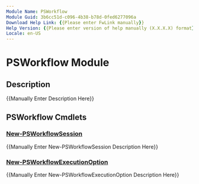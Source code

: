 ```yaml
---
Module Name: PSWorkflow
Module Guid: 3b6cc51d-c096-4b38-b78d-0fed6277096a
Download Help Link: {{Please enter FwLink manually}}
Help Version: {{Please enter version of help manually (X.X.X.X) format}}
Locale: en-US
---
```


# PSWorkflow Module
## Description
{{Manually Enter Description Here}}

## PSWorkflow Cmdlets
### [New-PSWorkflowSession](New-PSWorkflowSession.md)
{{Manually Enter New-PSWorkflowSession Description Here}}

### [New-PSWorkflowExecutionOption](New-PSWorkflowExecutionOption.md)
{{Manually Enter New-PSWorkflowExecutionOption Description Here}}

